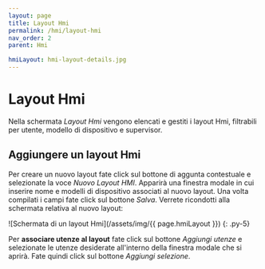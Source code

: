 ```yaml
---
layout: page
title: Layout Hmi
permalink: /hmi/layout-hmi
nav_order: 2
parent: Hmi

hmiLayout: hmi-layout-details.jpg
---
```


# Layout Hmi

Nella schermata *Layout Hmi* vengono elencati e gestiti i layout Hmi, filtrabili per utente, modello di dispositivo e supervisor.

## Aggiungere un layout Hmi

Per creare un nuovo layout fate click sul bottone di aggunta contestuale e selezionate la voce *Nuovo Layout HMI*. Apparirà una finestra modale in cui inserire nome e modelli di dispositivo associati al nuovo layout. Una volta compilati i campi fate click sul bottone *Salva*. Verrete ricondotti alla schermata relativa al nuovo layout:

![Schermata di un layout Hmi](/assets/img/{{ page.hmiLayout }})
{: .py-5}

Per **associare utenze al layout** fate click sul bottone *Aggiungi utenze* e selezionate le utenze desiderate all'interno della finestra modale che si aprirà. Fate quindi click sul bottone *Aggiungi selezione*.
